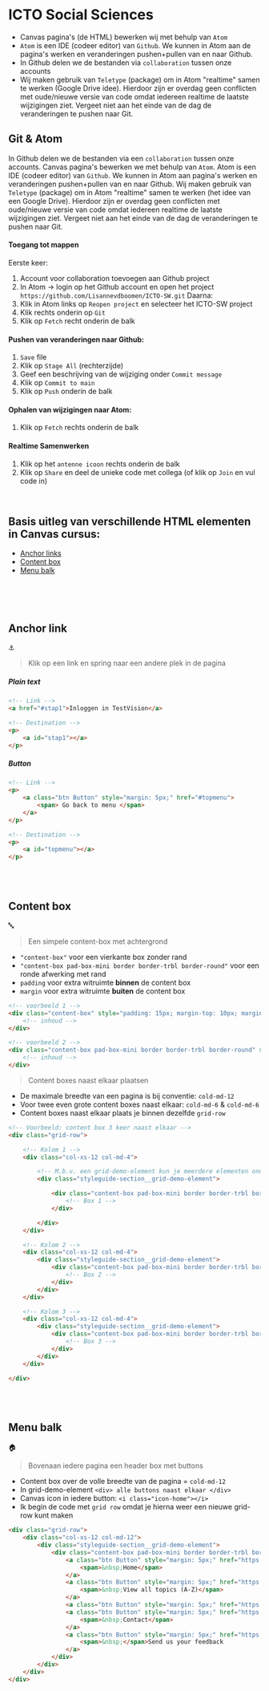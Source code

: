 # ICTO Social Sciences
- Canvas pagina's (de HTML) bewerken wij met behulp van ```Atom```
- ```Atom``` is een IDE (codeer editor) van ```Github```.  We kunnen in Atom aan de pagina's werken en veranderingen pushen+pullen van en naar Github.
- In Github delen we de bestanden via ```collaboration``` tussen onze accounts
- Wij maken gebruik van ```Teletype``` (package) om in Atom "realtime" samen te werken (Google Drive idee). Hierdoor zijn er overdag geen conflicten met oude/nieuwe versie van code omdat iedereen realtime de laatste wijzigingen ziet. Vergeet niet aan het einde van de dag de veranderingen te pushen naar Git.

## Git & Atom
In Github delen we de bestanden via een ```collaboration``` tussen onze accounts. Canvas pagina's bewerken we met behulp van ```Atom```. Atom is een IDE (codeer editor) van ```Github```.  We kunnen in Atom aan pagina's werken en veranderingen pushen+pullen van en naar Github.
Wij maken gebruik van ```Teletype``` (package) om in Atom "realtime" samen te werken (het idee van een Google Drive). Hierdoor zijn er overdag geen conflicten met oude/nieuwe versie van code omdat iedereen realtime de laatste wijzigingen ziet. Vergeet niet aan het einde van de dag de veranderingen te pushen naar Git.
#### Toegang tot mappen
Eerste keer:
1. Account voor collaboration toevoegen aan Github project
2. In Atom -> login op het Github account en open het project ```https://github.com/Lisannevdboomen/ICTO-SW.git```
Daarna:
1. Klik in Atom links op ```Reopen project``` en selecteer het ICTO-SW project
2. Klik rechts onderin op ```Git```
3. Klik op ```Fetch``` recht onderin de balk
#### Pushen van veranderingen naar Github:
1. ```Save``` file
2. Klik op ```Stage All``` (rechterzijde)
3. Geef een beschrijving van de wijziging onder ```Commit message```
4. Klik op ```Commit to main```
5. Klik op ```Push``` onderin de balk
#### Ophalen van wijzigingen naar Atom:
1. Klik op ```Fetch``` rechts onderin de balk

#### Realtime Samenwerken
1. Klik op het ```antenne icoon``` rechts onderin de balk
2. Klik op ```Share``` en deel de unieke code met collega (of klik op ```Join``` en vul code in)
<br />

## Basis uitleg van verschillende HTML elementen in Canvas cursus:
- [Anchor links](#Anchor-link)
- [Content box](#Content-box)
- [Menu balk](#Menu-balk)


<br /><br /><br />

## Anchor link
:anchor:
> Klik op een link en spring naar een andere plek in de pagina

##### Plain text
```html
<!-- Link -->
<a href="#stap1">Inloggen in TestVision</a>

<!-- Destination -->
<p>
    <a id="stap1"></a>
</p>
```

##### Button
```html
<!-- Link -->
<p>
    <a class="btn Button" style="margin: 5px;" href="#topmenu">
        <span> Go back to menu </span>
    </a>
</p>

<!-- Destination -->
<p>
    <a id="topmenu"></a>
</p>
```

<br /><br />
## Content box
:abc:
> Een simpele content-box met achtergrond
- ```"content-box"``` voor een vierkante box zonder rand
- ```"content-box pad-box-mini border border-trbl border-round"``` voor een ronde afwerking met rand
- ```padding``` voor extra witruimte __binnen__ de content box
- ```margin``` voor extra witruimte __buiten__ de content box

```html
<!-- voorbeeld 1 -->
<div class="content-box" style="padding: 15px; margin-top: 10px; margin-bottom: 20px;">
    <!-- inhoud -->
</div>

<!-- voorbeeld 2 -->
<div class="content-box pad-box-mini border border-trbl border-round" style="background-color: #fafafa;">
    <!-- inhoud -->
</div>
```

> Content boxes naast elkaar plaatsen
- De maximale breedte van een pagina is bij conventie: ```cold-md-12```
- Voor twee even grote content boxes naast elkaar: ```cold-md-6``` & ```cold-md-6```
- Content boxes naast elkaar plaats je binnen dezelfde ```grid-row```
```html
<!-- Voorbeeld: content box 3 keer naast elkaar -->
<div class="grid-row">

    <!-- Kolom 1 -->
    <div class="col-xs-12 col-md-4">

        <!-- M.b.v. een grid-demo-element kun je meerdere elementen onder elkaar plaatsen in de kolom -->
        <div class="styleguide-section__grid-demo-element">

            <div class="content-box pad-box-mini border border-trbl border-round" style="padding: 15px; height: 410px; background-color: #f6f7f8;">
                <!-- Box 1 -->
            </div>

        </div>
    </div>

    <!-- Kolom 2 -->
    <div class="col-xs-12 col-md-4">
        <div class="styleguide-section__grid-demo-element">
            <div class="content-box pad-box-mini border border-trbl border-round" style="padding: 15px; height: 410px; background-color: #f6f7f8;">
                <!-- Box 2 -->
            </div>
        </div>
    </div>

    <!-- Kolom 3 -->
    <div class="col-xs-12 col-md-4">
        <div class="styleguide-section__grid-demo-element">
            <div class="content-box pad-box-mini border border-trbl border-round" style="padding: 15px; height: 410px; background-color: #f6f7f8;">
                <!-- Box 3 -->
            </div>
        </div>
    </div>

</div>        
```

<br /><br />
## Menu balk
:house:
> Bovenaan iedere pagina een header box met buttons
- Content box over de volle breedte van de pagina = ```cold-md-12```
- In grid-demo-element ```<div> alle buttons naast elkaar </div>```
- Canvas icon in iedere button: ```<i class="icon-home"></i>```
- Ik begin de code met ```grid row``` omdat je hierna weer een nieuwe grid-row kunt maken
```html
<div class="grid-row">
    <div class="col-xs-12 col-md-12">
        <div class="styleguide-section__grid-demo-element">
            <div class="content-box pad-box-mini border border-trbl border-round" style="background-color: #fafafa; text-align: center;">
                <a class="btn Button" style="margin: 5px;" href="https://canvas.uva.nl/courses/8175"><i class="icon-home"></i>
                    <span>&nbsp;Home</span>
                </a>
                <a class="btn Button" style="margin: 5px;" href="https://canvas.uva.nl/courses/8175/pages/a-z" data-api-endpoint="https://canvas.uva.nl/api/v1/courses/8175/pages/a-z" data-api-returntype="Page"><i class="icon-copy-course"></i>
                    <span>&nbsp;View all topics (A-Z)</span>
                </a>
                <a class="btn Button" style="margin: 5px;" href="https://canvas.uva.nl/enroll/N3HMY8" data-api-returntype="Page">&nbsp;<i class="icon-discussion-new">&nbsp;</i>Enroll in this course</a>
                <a class="btn Button" style="margin: 5px;" href="https://canvas.uva.nl/courses/8175/pages/contact" data-api-returntype="Page" data-api-endpoint="https://canvas.uva.nl/api/v1/courses/8175/pages/contact"><i class="icon-group"></i>
                    <span>&nbsp;Contact</span>
                </a>
                <a class="btn Button" style="margin: 5px;" href="https://uvasocialsciences.eu.qualtrics.com/jfe/form/SV_6LN3bIFUlzyJ95k" target="_blank" rel="noopener" data-api-returntype="Page"><i class="icon-compose"></i>
                    <span>&nbsp;</span>Send us your feedback
                </a>
            </div>
        </div>
    </div>
</div>
```

